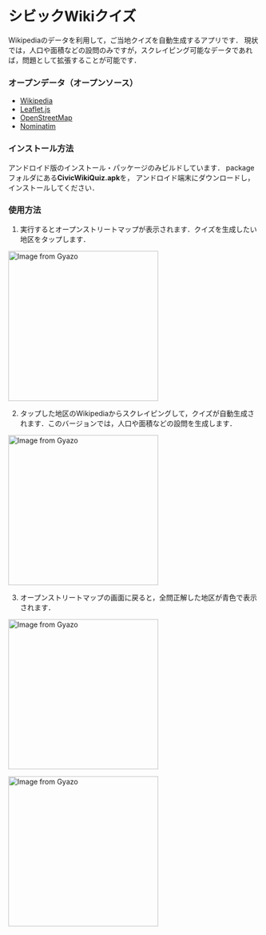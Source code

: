# シビックWikiクイズ

Wikipediaのデータを利用して，ご当地クイズを自動生成するアプリです．
現状では，人口や面積などの設問のみですが，スクレイピング可能なデータであれば，問題として拡張することが可能です．

### オープンデータ（オープンソース）

- [Wikipedia](https://ja.wikipedia.org/wiki/%E3%83%A1%E3%82%A4%E3%83%B3%E3%83%9A%E3%83%BC%E3%82%B8)
- [Leaflet.js](https://leafletjs.com/)
- [OpenStreetMap](https://openstreetmap.jp/)
- [Nominatim](https://nominatim.openstreetmap.org/)

### インストール方法

アンドロイド版のインストール・パッケージのみビルドしています．
packageフォルダにある**CivicWikiQuiz.apk**を，
アンドロイド端末にダウンロードし，インストールしてください．

### 使用方法

1. 実行するとオープンストリートマップが表示されます．クイズを生成したい地区をタップします．

<a href="https://gyazo.com/fbbea602f319434cc4cd2ed6cff0e0b2"><img width="300px" src="https://i.gyazo.com/fbbea602f319434cc4cd2ed6cff0e0b2.jpg" alt="Image from Gyazo" width="461"/></a>

2. タップした地区のWikipediaからスクレイピングして，クイズが自動生成されます．このバージョンでは，人口や面積などの設問を生成します．

<a href="https://gyazo.com/870f85e1c5c1a2df06e6af4d05ca4e26"><img width="300px" src="https://i.gyazo.com/870f85e1c5c1a2df06e6af4d05ca4e26.jpg" alt="Image from Gyazo" width="461"/></a>

3. オープンストリートマップの画面に戻ると，全問正解した地区が青色で表示されます．

<a href="https://gyazo.com/c2e80e23bf3202c8034feacc1ef407c7"><img width="300px" src="https://i.gyazo.com/c2e80e23bf3202c8034feacc1ef407c7.jpg" alt="Image from Gyazo" width="461"/></a>

<a href="https://gyazo.com/cf794e55e4c96a663ff958d5b84ba73e"><img width="300px" src="https://i.gyazo.com/cf794e55e4c96a663ff958d5b84ba73e.jpg" alt="Image from Gyazo" width="461"/></a>